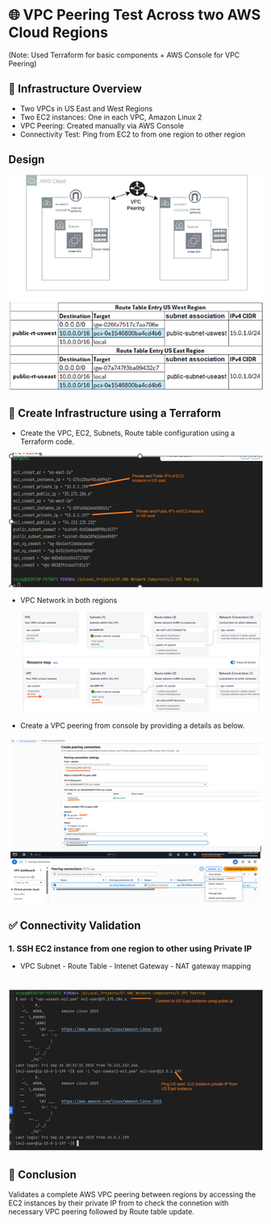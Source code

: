 # 🌐 VPC Peering Test Across two AWS Cloud Regions 

(Note: Used Terraform for basic components + AWS Console for VPC Peering)

## 🧱 Infrastructure Overview
 - Two VPCs in US East and West Regions
 - Two EC2 instances: One in each VPC, Amazon Linux 2
 - VPC Peering: Created manually via AWS Console
 - Connectivity Test: Ping from  EC2 to from one region to other region

## Design
![Design](VPCPeering.png)

## 🚀 Create Infrastructure using a Terraform

- 	Create the VPC, EC2, Subnets, Route table configuration using a Terraform code. 

![Create Infrastructure using a Terraform](Terraform_out.png)

- VPC Network in both regions
  
  ![Create Infrastructure using a Terraform](VPC_network.png)

- Create a VPC peering from console by providing a details as below.

![Create Infrastructure using a Terraform](VPC_Peering.png)

## ✅ Connectivity Validation
### 1. SSH EC2 instance from one region to other using Private IP
   - VPC Subnet - Route Table - Intenet Gateway  - NAT gateway mapping

# ![Connectivity Validation](EC2Connect.png)
     


##  🏁 Conclusion

Validates a complete AWS VPC peering between regions by accessing the EC2 instances by their private IP from to check the connetion with necessary VPC peering followed by Route table update.








  
